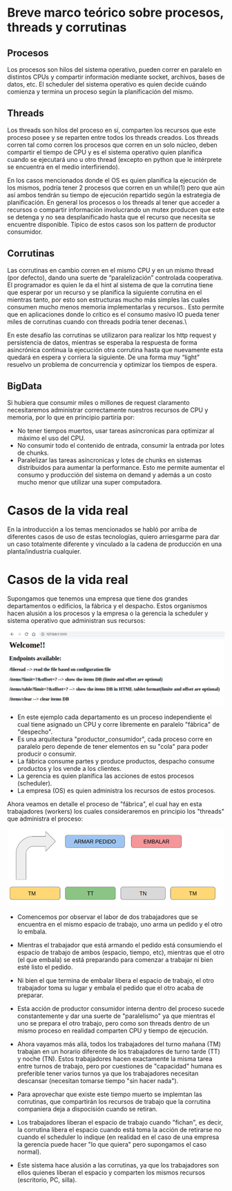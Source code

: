 # Breve marco teórico sobre procesos, threads y corrutinas

## Procesos

Los procesos son hilos del sistema operativo, pueden correr en paralelo en distintos CPUs y compartir información mediante socket, archivos, bases de datos, etc. El scheduler del sistema operativo es quien decide cuándo comienza y termina un proceso según la planificación del mismo.

## Threads

Los threads son hilos del proceso en sí, comparten los recursos que este proceso posee y se reparten entre todos los threads creados. Los threads corren tal como corren los procesos que corren en un solo núcleo, deben compartir el tiempo de CPU y es el sistema operativo quien planifica cuando se ejecutará uno u otro thread (excepto en python que le intérprete se encuentra en el medio interfiriendo).

En los casos mencionados donde el OS es quien planifica la ejecución de los mismos, podría tener 2 procesos que corren en un while(1) pero que aún así ambos tendrán su tiempo de ejecución repartido según la estrategia de planificación. En general los procesos o los threads al tener que acceder a recursos o compartir información involucrando un mutex producen que este se detenga y no sea desplanificado hasta que el recurso que necesita se encuentre disponible. Típico de estos casos son los pattern de productor consumidor.

## Corrutinas

Las corrutinas en cambio corren en el mismo CPU y en un mismo thread (por defecto), dando una suerte de “paralelización” controlada cooperativa. El programador es quien le da el hint al sistema de que la corrutina tiene que esperar por un recurso y se planifica la siguiente corrutina en el mientras tanto, por esto son estructuras mucho más simples las cuales consumen mucho menos memoria implementarlas y recursos.. Esto permite que en aplicaciones donde lo crítico es el consumo masivo IO pueda tener miles de corrutinas cuando con threads podría tener decenas.\

En este desafío las corrutinas se utilizaron para realizar los http request y persistencia de datos, mientras se esperaba la respuesta de forma asincrónica continua la ejecución otra corrutina hasta que nuevamente esta quedará en espera y corriera la siguiente. De una forma muy “light” resuelvo un problema de concurrencia y optimizar los tiempos de espera.

## BigData

Si hubiera que consumir miles o millones de request claramento necesitaremos administrar correctamente nuestros recursos de CPU y memoria, por lo que en principio partiría por:
- No tener tiempos muertos, usar tareas asíncronicas para optimizar al máximo el uso del CPU.
- No consumir todo el contenido de entrada, consumir la entrada por lotes de chunks.
- Paralelizar las tareas asíncronicas y lotes de chunks en sistemas distribuidos para aumentar la performance. Esto me permite aumentar el consumo y producción del sistema on demand y además a un costo mucho menor que utilizar una super computadora.

# Casos de la vida real
En la introducción a los temas mencionados se habló por arriba de diferentes casos de uso de estas tecnologías, quiero arriesgarme para dar un caso totalmente diferente y vinculado a la cadena de producción en una planta/industria cualquier.

# Casos de la vida real
Supongamos que tenemos una empresa que tiene dos grandes departamentos o edificios, la fábrica y el despacho. Estos organismos hacen alusión a los procesos y la empresa o la gerencia la scheduler y sistema operativo que administran sus recursos:

![procesos](../images/index.png)

- En este ejemplo cada departamento es un proceso independiente el cual tiene asignado un CPU y corre libremente en paralelo "fábrica" de "despecho".
- Es una arquitectura "productor_consumidor", cada proceso corre en paralelo pero depende de tener elementos en su "cola" para poder producir o consumir.
- La fábrica consume partes y produce productos, despacho consume productos y los vende a los clientes.
- La gerencia es quien planifica las acciones de estos procesos (scheduler).
- La empresa (OS) es quien administra los recursos de estos procesos.

Ahora veamos en detalle el proceso de "fábrica", el cual hay en esta trabajadores (workers) los cuales consideraremos en principio los "threads" que administra el proceso:

![procesos](../images/threads.png)

- Comencemos por observar el labor de dos trabajadores que se encuentra en el mismo espacio de trabajo, uno arma un pedido y el otro lo embala.
- Mientras el trabajador que está armando el pedido está consumiendo el espacio de trabajo de ambos (espacio, tiempo, etc), mientras que el otro (el que embala) se está preparando para comenzar a trabajar ni bien esté listo el pedido.
- Ni bien el que termina de embalar libera el espacio de trabajo, el otro trabajador toma su lugar y embala el pedido que el otro acaba de preparar.
- Esta acción de productor consumidor interna dentro del proceso sucede constantemente y dar una suerte de "paralelismo" ya que mientras el uno se prepara el otro trabajo, pero como son threads dentro de un mismo proceso en realidad comparten CPU y tiempo de ejecución.

- Ahora vayamos más allá, todos los trabajadores del turno mañana (TM) trabajan en un horario diferente de los trabajadores de turno tarde (TT) y noche (TN). Estos trabajadores hacen exactamente la misma tarea entre turnos de trabajo, pero por cuestiones de "capacidad" humana es preferible tener varios turnos ya que los trabajadores necesitan descansar (necesitan tomarse tiempo "sin hacer nada").
- Para aprovechar que existe este tiempo muerto se implemtan las corrutinas, que compartirán los recursos de trabajo que la corrutina companiera deja a dispocisión cuando se retiran.
- Los trabajadores liberan el espacio de trabajo cuando "fichan", es decir, la corrutina libera el espacio cuando está toma la acción de retirarse no cuando el scheduler lo indique (en realidad en el caso de una empresa la gerencia puede hacer "lo que quiera" pero supongamos el caso normal).
- Este sistema hace alusión a las corrutinas, ya que los trabajadores son ellos quienes liberan el espacio y comparten los mismos recursos (escritorio, PC, silla).